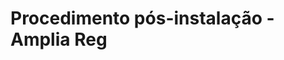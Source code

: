 ﻿# Procedimento pós-instalação - Amplia Reg

<!-- link to version in English -->
<div data-alt-locales="en-us"></div>
